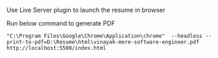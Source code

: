Use Live Server plugin to launch the resume in browser

Run below command to generate PDF
```
"C:\Program Files\Google\Chrome\Application\chrome"  --headless --print-to-pdf=D:\Resume\html\vinayak-more-software-engineer.pdf http://localhost:5500/index.html
```

